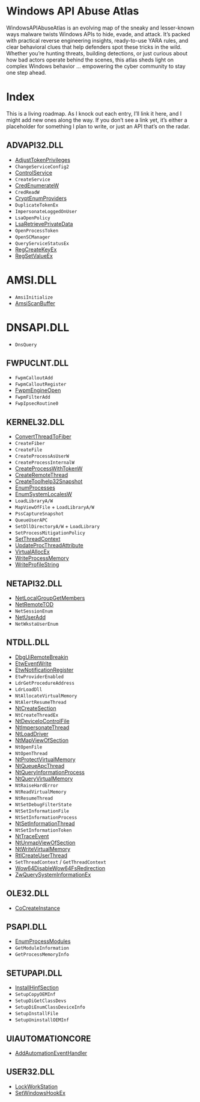 # Windows API Abuse Atlas
WindowsAPIAbuseAtlas is an evolving map of the sneaky and lesser-known ways malware twists Windows APIs to hide, evade, and attack. It’s packed with practical reverse engineering insights, ready-to-use YARA rules, and clear behavioral clues that help defenders spot these tricks in the wild. Whether you’re hunting threats, building detections, or just curious about how bad actors operate behind the scenes, this atlas sheds light on complex Windows behavior ... empowering the cyber community to stay one step ahead.

# Index
This is a living roadmap. As I knock out each entry, I’ll link it here, and I might add new ones along the way. If you don’t see a link yet, it’s either a placeholder for something I plan to write, or just an API that’s on the radar.


## ADVAPI32.DLL
- [AdjustTokenPrivileges](./ADVAPI32/AdjustTokenPrivileges/)
- `ChangeServiceConfig2`
- [ControlService](./ADVAPI32/ControlService/)
- `CreateService`
- [CredEnumerateW](./ADVAPI32/CredEnumerateW/)
- `CredReadW`
- [CryptEnumProviders](./ADVAPI32/CryptEnumProviders/)
- `DuplicateTokenEx`
- `ImpersonateLoggedOnUser`
- `LsaOpenPolicy`
- [LsaRetrievePrivateData](./ADVAPI32/LsaRetrievePrivateData/)
- `OpenProcessToken`
- `OpenSCManager`
- `QueryServiceStatusEx`
- [RegCreateKeyEx](./ADVAPI32/RegSetValueEx/)
- [RegSetValueEx](./ADVAPI32/RegSetValueEx/)

# AMSI.DLL
- `AmsiInitialize`
- [AmsiScanBuffer](./AMSI/AmsiScanBuffer/)

# DNSAPI.DLL
- `DnsQuery`

## FWPUCLNT.DLL
- `FwpmCalloutAdd`
- `FwpmCalloutRegister`
- [FwpmEngineOpen](./FWPUCLNT/FwpmEngineOpen/)
- `FwpmFilterAdd`
- `FwpIpsecRoutine0`

## KERNEL32.DLL
- [ConvertThreadToFiber](./KERNEL32/ConvertThreadToFiber/)
- `CreateFiber`
- `CreateFile`
- `CreateProcessAsUserW`
- `CreateProcessInternalW`
- [CreateProcessWithTokenW](./KERNEL32/CreateProcessWithTokenW/)
- [CreateRemoteThread](./KERNEL32/CreateRemoteThread/)
- [CreateToolhelp32Snapshot](./KERNEL32/CreateToolhelp32Snapshot/)
- [EnumProcesses](./KERNEL32/EnumProcesses/)
- [EnumSystemLocalesW](./KERNEL32/EnumSystemLocalesW/)
- `LoadLibraryA/W`
- `MapViewOfFile` + `LoadLibraryA/W`
- `PssCaptureSnapshot`
- `QueueUserAPC`
- `SetDllDirectoryA/W` + `LoadLibrary`
- `SetProcessMitigationPolicy`
- [SetThreadContext](./KERNEL32/SetThreadContext/)
- [UpdateProcThreadAttribute](./KERNEL32/UpdateProcThreadAttribute/)
- [VirtualAllocEx](./KERNEL32/VirtualAllocEx/)
- [WriteProcessMemory](./KERNEL32/WriteProcessMemory/)
- [WriteProfileString](./KERNEL32/WriteProfileString/)

## NETAPI32.DLL
- [NetLocalGroupGetMembers](./NETAPI32/NetLocalGroupGetMembers/)
- [NetRemoteTOD](./NETAPI32/NetRemoteTOD/)
- `NetSessionEnum`
- [NetUserAdd](./NETAPI32/NetUserAdd/)
- `NetWkstaUserEnum`

## NTDLL.DLL
- [DbgUiRemoteBreakin](./NTDLL/DbgUiRemoteBreakin/)
- [EtwEventWrite](./NTDLL/EtwEventWrite/)
- [EtwNotificationRegister](./NTDLL/EtwNotificationRegister/)
- `EtwProviderEnabled`
- `LdrGetProcedureAddress`
- `LdrLoadDll`
- `NtAllocateVirtualMemory`
- `NtAlertResumeThread`
- [NtCreateSection](./NTDLL/NtCreateSection/)
- `NtCreateThreadEx`
- [NtDeviceIoControlFile](./NTDLL/NtDeviceIoControlFile/)
- [NtImpersonateThread](./NTDLL/NtImpersonateThread/)
- [NtLoadDriver](./NTDLL/NtLoadDriver/)
- [NtMapViewOfSection](./NTDLL/NtMapViewOfSection/)
- `NtOpenFile`
- `NtOpenThread`
- [NtProtectVirtualMemory](./NTDLL/NtProtectVirtualMemory/)
- [NtQueueApcThread](./NTDLL/NtQueueApcThread/)
- [NtQueryInformationProcess](./NTDLL/NtQueryInformationProcess/)
- [NtQueryVirtualMemory](./NTDLL/NtQueryVirtualMemory/)
- `NtRaiseHardError`
- `NtReadVirtualMemory`
- `NtResumeThread`
- `NtSetDebugFilterState`
- `NtSetInformationFile`
- `NtSetInformationProcess`
- [NtSetInformationThread](./NTDLL/NtSetInformationThread/)
- `NtSetInformationToken`
- [NtTraceEvent](./NTDLL/NtTraceEvent/)
- [NtUnmapViewOfSection](./NTDLL/NtUnmapViewOfSection)
- [NtWriteVirtualMemory](./NTDLL/NtWriteVirtualMemory/)
- [RtlCreateUserThread](./NTDLL/RtlCreateUserThread/)
- `SetThreadContext` / `GetThreadContext`
- [Wow64DisableWow64FsRedirection](./NTDLL/Wow64DisableWow64FsRedirection/)
- [ZwQuerySystemInformationEx](./NTDLL/ZwQuerySystemInformationEx)

## OLE32.DLL
- [CoCreateInstance](./OLE32/CoCreateInstance/)

## PSAPI.DLL
- [EnumProcessModules](./PSAPI/EnumProcessModules/)
- `GetModuleInformation`
- `GetProcessMemoryInfo`

## SETUPAPI.DLL
- [InstallHinfSection](./SETUPAPI/InstallHinfSection/)
- `SetupCopyOEMInf`
- `SetupDiGetClassDevs`
- `SetupDiEnumClassDeviceInfo`
- `SetupInstallFile`
- `SetupUninstallOEMInf`

## UIAUTOMATIONCORE
-  [AddAutomationEventHandler](./UIAUTOMATIONCORE/AddAutomationEventHandler/) 

## USER32.DLL
- [LockWorkStation](./USER32/LockWorkStation/)
- [SetWindowsHookEx](./USER32/SetWindowsHookEx/)

